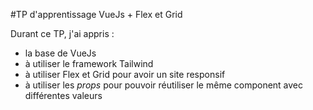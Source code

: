 #TP d'apprentissage VueJs + Flex et Grid

Durant ce TP, j'ai appris :
  - la base de VueJs
  - à utiliser le framework Tailwind
  - à utiliser Flex et Grid pour avoir un site responsif
  - à utiliser les *props* pour pouvoir réutiliser le même component avec différentes valeurs
